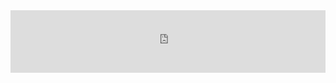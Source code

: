 <div style="margin:auto;overflow:hidden" class="framed-content framed-python-guide">
<iframe src="https://openml.github.io/openml-python/develop/examples/index.html"
        class="framed-github framed-python" height="100vh" width="100%" frameborder="0" id="python_api_frame"
        allowfullscreen sandbox="allow-scripts allow-same-origin">
  <p> <a href="https://openml.github.io/openml-python/develop/examples/index.html">
    Fallback link for browsers that don't support iframes
  </a> </p>
</iframe>
</div>

